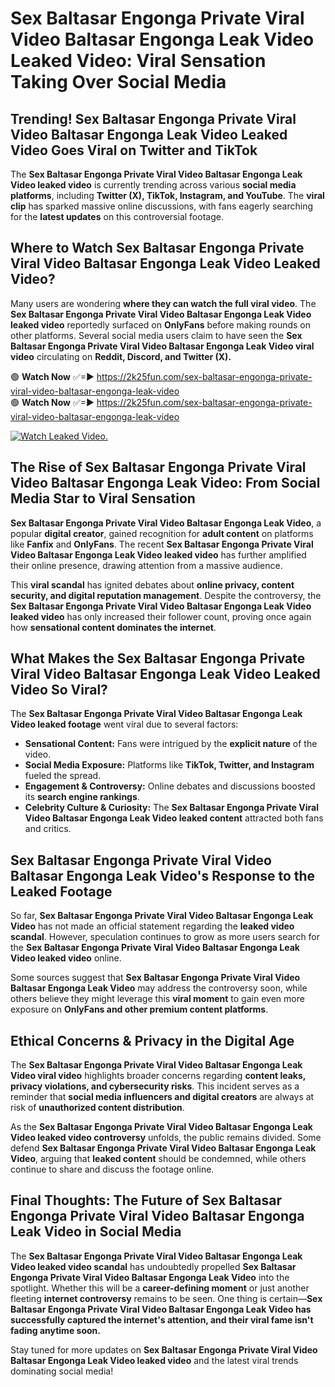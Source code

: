 # Sex Baltasar Engonga Private Viral Video Baltasar Engonga Leak Video Leaked Video: Viral Sensation Taking Over Social Media

## **Trending! Sex Baltasar Engonga Private Viral Video Baltasar Engonga Leak Video Leaked Video Goes Viral on Twitter and TikTok**
The **Sex Baltasar Engonga Private Viral Video Baltasar Engonga Leak Video leaked video** is currently trending across various **social media platforms**, including **Twitter (X), TikTok, Instagram, and YouTube**. The **viral clip** has sparked massive online discussions, with fans eagerly searching for the **latest updates** on this controversial footage.

## **Where to Watch Sex Baltasar Engonga Private Viral Video Baltasar Engonga Leak Video Leaked Video?**
Many users are wondering **where they can watch the full viral video**. The **Sex Baltasar Engonga Private Viral Video Baltasar Engonga Leak Video leaked video** reportedly surfaced on **OnlyFans** before making rounds on other platforms. Several social media users claim to have seen the **Sex Baltasar Engonga Private Viral Video Baltasar Engonga Leak Video viral video** circulating on **Reddit, Discord, and Twitter (X).**

🟢 **Watch Now** ✅=► https://2k25fun.com/sex-baltasar-engonga-private-viral-video-baltasar-engonga-leak-video  
🟢 **Watch Now** ✅=► https://2k25fun.com/sex-baltasar-engonga-private-viral-video-baltasar-engonga-leak-video  

[![Watch Leaked Video.](https://miro.medium.com/v2/resize:fit:828/format:webp/1*cilzJN44JGOrTw9NJCrNHA.gif "Watch Leaked Video")](https://2k25fun.com/sex-baltasar-engonga-private-viral-video-baltasar-engonga-leak-video)

## **The Rise of Sex Baltasar Engonga Private Viral Video Baltasar Engonga Leak Video: From Social Media Star to Viral Sensation**
**Sex Baltasar Engonga Private Viral Video Baltasar Engonga Leak Video**, a popular **digital creator**, gained recognition for **adult content** on platforms like **Fanfix** and **OnlyFans**. The recent **Sex Baltasar Engonga Private Viral Video Baltasar Engonga Leak Video leaked video** has further amplified their online presence, drawing attention from a massive audience.

This **viral scandal** has ignited debates about **online privacy, content security, and digital reputation management**. Despite the controversy, the **Sex Baltasar Engonga Private Viral Video Baltasar Engonga Leak Video leaked video** has only increased their follower count, proving once again how **sensational content dominates the internet**.

## **What Makes the Sex Baltasar Engonga Private Viral Video Baltasar Engonga Leak Video Leaked Video So Viral?**
The **Sex Baltasar Engonga Private Viral Video Baltasar Engonga Leak Video leaked footage** went viral due to several factors:
- **Sensational Content:** Fans were intrigued by the **explicit nature** of the video.
- **Social Media Exposure:** Platforms like **TikTok, Twitter, and Instagram** fueled the spread.
- **Engagement & Controversy:** Online debates and discussions boosted its **search engine rankings**.
- **Celebrity Culture & Curiosity:** The **Sex Baltasar Engonga Private Viral Video Baltasar Engonga Leak Video leaked content** attracted both fans and critics.

## **Sex Baltasar Engonga Private Viral Video Baltasar Engonga Leak Video's Response to the Leaked Footage**
So far, **Sex Baltasar Engonga Private Viral Video Baltasar Engonga Leak Video** has not made an official statement regarding the **leaked video scandal**. However, speculation continues to grow as more users search for the **Sex Baltasar Engonga Private Viral Video Baltasar Engonga Leak Video leaked video** online.

Some sources suggest that **Sex Baltasar Engonga Private Viral Video Baltasar Engonga Leak Video** may address the controversy soon, while others believe they might leverage this **viral moment** to gain even more exposure on **OnlyFans and other premium content platforms**.

## **Ethical Concerns & Privacy in the Digital Age**
The **Sex Baltasar Engonga Private Viral Video Baltasar Engonga Leak Video viral video** highlights broader concerns regarding **content leaks, privacy violations, and cybersecurity risks**. This incident serves as a reminder that **social media influencers and digital creators** are always at risk of **unauthorized content distribution**.

As the **Sex Baltasar Engonga Private Viral Video Baltasar Engonga Leak Video leaked video controversy** unfolds, the public remains divided. Some defend **Sex Baltasar Engonga Private Viral Video Baltasar Engonga Leak Video**, arguing that **leaked content** should be condemned, while others continue to share and discuss the footage online.

## **Final Thoughts: The Future of Sex Baltasar Engonga Private Viral Video Baltasar Engonga Leak Video in Social Media**
The **Sex Baltasar Engonga Private Viral Video Baltasar Engonga Leak Video leaked video scandal** has undoubtedly propelled **Sex Baltasar Engonga Private Viral Video Baltasar Engonga Leak Video** into the spotlight. Whether this will be a **career-defining moment** or just another fleeting **internet controversy** remains to be seen. One thing is certain—**Sex Baltasar Engonga Private Viral Video Baltasar Engonga Leak Video has successfully captured the internet's attention, and their viral fame isn't fading anytime soon.**

Stay tuned for more updates on **Sex Baltasar Engonga Private Viral Video Baltasar Engonga Leak Video leaked video** and the latest viral trends dominating social media!